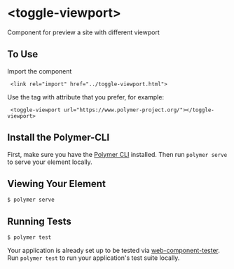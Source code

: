 # \<toggle-viewport\>

Component for preview a site with different viewport

## To Use

Import the component

```
 <link rel="import" href="../toggle-viewport.html">
```

Use the tag with attribute that you prefer, for example:

```
 <toggle-viewport url="https://www.polymer-project.org/"></toggle-viewport>
```

## Install the Polymer-CLI

First, make sure you have the [Polymer CLI](https://www.npmjs.com/package/polymer-cli) installed. Then run `polymer serve` to serve your element locally.

## Viewing Your Element

```
$ polymer serve
```

## Running Tests

```
$ polymer test
```

Your application is already set up to be tested via [web-component-tester](https://github.com/Polymer/web-component-tester). Run `polymer test` to run your application's test suite locally.
